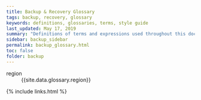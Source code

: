 ```yaml
---
title: Backup & Recovery Glossary
tags: backup, recovery, glossary
keywords: definitions, glossaries, terms, style guide
last_updated: May 17, 2019
summary: "Definitions of terms and expressions used throughout this documentation"
sidebar: backup_sidebar
permalink: backup_glossary.html
toc: false
folder: backup
---
```



<dl class="dl-horizontal">

<dt id="fractious">region</dt>
<dd>{{site.data.glossary.region}}</dd>

</dl>


{% include links.html %}
